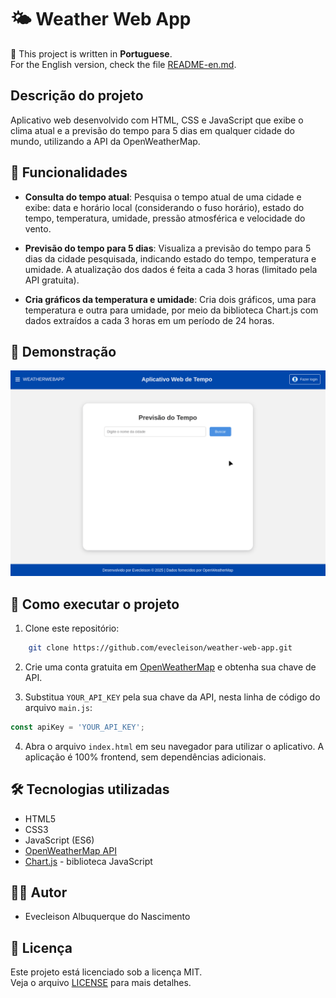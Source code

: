 # 🌤️ Weather Web App

📌 This project is written in **Portuguese**.  
For the English version, check the file [README-en.md](/README-en.md).

## Descrição do projeto

Aplicativo web desenvolvido com HTML, CSS e JavaScript que exibe o clima atual e a previsão do tempo para 5 dias em qualquer cidade do mundo, utilizando a API da OpenWeatherMap.

## :hammer: Funcionalidades

- **Consulta do tempo atual**: Pesquisa o tempo atual de uma cidade e exibe: data e horário local (considerando o fuso horário), estado do tempo, temperatura, umidade, pressão atmosférica e velocidade do vento.

- **Previsão do tempo para 5 dias**: Visualiza a previsão do tempo para 5 dias da cidade pesquisada, indicando estado do tempo, temperatura e umidade. A atualização dos dados é feita a cada 3 horas (limitado pela API gratuita).

- **Cria gráficos da temperatura e umidade**: Cria dois gráficos, uma para temperatura e outra para umidade, por meio da biblioteca Chart.js com dados extraídos a cada 3 horas em um período de 24 horas.

## 🎥 Demonstração

![Demonstração do App](/images/weather-web-app.gif)

## 🚀 Como executar o projeto

1. Clone este repositório:
```bash
    git clone https://github.com/evecleison/weather-web-app.git
```

2. Crie uma conta gratuita em [OpenWeatherMap](https://openweathermap.org) e obtenha sua chave de API.

3. Substitua `YOUR_API_KEY` pela sua chave da API, nesta linha de código do arquivo `main.js`:
```js
const apiKey = 'YOUR_API_KEY';
```

4. Abra o arquivo `index.html` em seu navegador para utilizar o aplicativo. A aplicação é 100% frontend, sem dependências adicionais.

## 🛠️ Tecnologias utilizadas

- HTML5
- CSS3
- JavaScript (ES6)
- [OpenWeatherMap API](https://openweathermap.org)
- [Chart.js](https://www.chartjs.org) - biblioteca JavaScript

## 👨‍💻 Autor

- Evecleison Albuquerque do Nascimento

## 📄 Licença

Este projeto está licenciado sob a licença MIT.  
Veja o arquivo [LICENSE](https://github.com/evecleison/weather-web-app?tab=MIT-1-ov-file#MIT-1-ov-file)  para mais detalhes.

